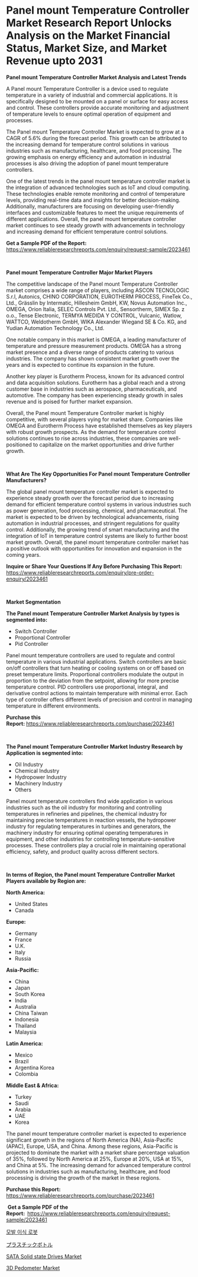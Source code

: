 <p><h1>Panel mount Temperature Controller Market Research Report Unlocks Analysis on the Market Financial Status, Market Size, and Market Revenue upto 2031</h1></p><p><strong>Panel mount Temperature Controller Market Analysis and Latest Trends</strong></p>
<p><p>A Panel mount Temperature Controller is a device used to regulate temperature in a variety of industrial and commercial applications. It is specifically designed to be mounted on a panel or surface for easy access and control. These controllers provide accurate monitoring and adjustment of temperature levels to ensure optimal operation of equipment and processes.</p><p>The Panel mount Temperature Controller Market is expected to grow at a CAGR of 5.6% during the forecast period. This growth can be attributed to the increasing demand for temperature control solutions in various industries such as manufacturing, healthcare, and food processing. The growing emphasis on energy efficiency and automation in industrial processes is also driving the adoption of panel mount temperature controllers.</p><p>One of the latest trends in the panel mount temperature controller market is the integration of advanced technologies such as IoT and cloud computing. These technologies enable remote monitoring and control of temperature levels, providing real-time data and insights for better decision-making. Additionally, manufacturers are focusing on developing user-friendly interfaces and customizable features to meet the unique requirements of different applications. Overall, the panel mount temperature controller market continues to see steady growth with advancements in technology and increasing demand for efficient temperature control solutions.</p></p>
<p><strong>Get a Sample PDF of the Report:&nbsp;</strong> <a href="https://www.reliableresearchreports.com/enquiry/request-sample/2023461">https://www.reliableresearchreports.com/enquiry/request-sample/2023461</a></p>
<p>&nbsp;</p>
<p><strong>Panel mount Temperature Controller Major Market Players</strong></p>
<p><p>The competitive landscape of the Panel mount Temperature Controller market comprises a wide range of players, including ASCON TECNOLOGIC S.r.l, Autonics, CHINO CORPORATION, EUROTHERM PROCESS, FineTek Co., Ltd., Grässlin by Intermatic, Hillesheim GmbH, KW, Novus Automation Inc., OMEGA, Orion Italia, SELEC Controls Pvt. Ltd., Sensortherm, SIMEX Sp. z o.o., Tense Electronic, TERMYA MEDIDA Y CONTROL, Vulcanic, Watlow, WATTCO, Weldotherm GmbH, WIKA Alexander Wiegand SE & Co. KG, and Yudian Automation Technology Co., Ltd.</p><p>One notable company in this market is OMEGA, a leading manufacturer of temperature and pressure measurement products. OMEGA has a strong market presence and a diverse range of products catering to various industries. The company has shown consistent market growth over the years and is expected to continue its expansion in the future.</p><p>Another key player is Eurotherm Process, known for its advanced control and data acquisition solutions. Eurotherm has a global reach and a strong customer base in industries such as aerospace, pharmaceuticals, and automotive. The company has been experiencing steady growth in sales revenue and is poised for further market expansion.</p><p>Overall, the Panel mount Temperature Controller market is highly competitive, with several players vying for market share. Companies like OMEGA and Eurotherm Process have established themselves as key players with robust growth prospects. As the demand for temperature control solutions continues to rise across industries, these companies are well-positioned to capitalize on the market opportunities and drive further growth.</p></p>
<p>&nbsp;</p>
<p><strong>What Are The Key Opportunities For Panel mount Temperature Controller Manufacturers?</strong></p>
<p><p>The global panel mount temperature controller market is expected to experience steady growth over the forecast period due to increasing demand for efficient temperature control systems in various industries such as power generation, food processing, chemical, and pharmaceutical. The market is expected to be driven by technological advancements, rising automation in industrial processes, and stringent regulations for quality control. Additionally, the growing trend of smart manufacturing and the integration of IoT in temperature control systems are likely to further boost market growth. Overall, the panel mount temperature controller market has a positive outlook with opportunities for innovation and expansion in the coming years.</p></p>
<p><strong>Inquire or Share Your Questions If Any Before Purchasing This Report:</strong> <a href="https://www.reliableresearchreports.com/enquiry/pre-order-enquiry/2023461">https://www.reliableresearchreports.com/enquiry/pre-order-enquiry/2023461</a></p>
<p>&nbsp;</p>
<p><strong>Market Segmentation</strong></p>
<p><strong>The Panel mount Temperature Controller Market Analysis by types is segmented into:</strong></p>
<p><ul><li>Switch Controller</li><li>Proportional Controller</li><li>Pid Controller</li></ul></p>
<p><p>Panel mount temperature controllers are used to regulate and control temperature in various industrial applications. Switch controllers are basic on/off controllers that turn heating or cooling systems on or off based on preset temperature limits. Proportional controllers modulate the output in proportion to the deviation from the setpoint, allowing for more precise temperature control. PID controllers use proportional, integral, and derivative control actions to maintain temperature with minimal error. Each type of controller offers different levels of precision and control in managing temperature in different environments.</p></p>
<p><strong>Purchase this Report:&nbsp;</strong><a href="https://www.reliableresearchreports.com/purchase/2023461">https://www.reliableresearchreports.com/purchase/2023461</a></p>
<p>&nbsp;</p>
<p><strong>The Panel mount Temperature Controller Market Industry Research by Application is segmented into:</strong></p>
<p><ul><li>Oil Industry</li><li>Chemical Industry</li><li>Hydropower Industry</li><li>Machinery Industry</li><li>Others</li></ul></p>
<p><p>Panel mount temperature controllers find wide application in various industries such as the oil industry for monitoring and controlling temperatures in refineries and pipelines, the chemical industry for maintaining precise temperatures in reaction vessels, the hydropower industry for regulating temperatures in turbines and generators, the machinery industry for ensuring optimal operating temperatures in equipment, and other industries for controlling temperature-sensitive processes. These controllers play a crucial role in maintaining operational efficiency, safety, and product quality across different sectors.</p></p>
<p>&nbsp;</p>
<p><strong>In terms of Region, the Panel mount Temperature Controller Market Players available by Region are:</strong></p>
<p>
    <p> <strong> North America: </strong>
        <ul>
            <li>United States</li>
            <li>Canada</li>
        </ul>
        </p> 
    <p> <strong> Europe: </strong>
        <ul>
            <li>Germany</li>
            <li>France</li>
            <li>U.K.</li>
            <li>Italy</li>
            <li>Russia</li>
        </ul>
        </p> 
    <p> <strong> Asia-Pacific: </strong>
        <ul>
            <li>China</li>
            <li>Japan</li>
            <li>South Korea</li>
            <li>India</li>
            <li>Australia</li>
            <li>China Taiwan</li>
            <li>Indonesia</li>
            <li>Thailand</li>
            <li>Malaysia</li>
        </ul>
        </p> 
    <p> <strong> Latin America: </strong>
        <ul>
            <li>Mexico</li>
            <li>Brazil</li>
            <li>Argentina Korea</li>
            <li>Colombia</li>
        </ul>
        </p> 
    <p> <strong> Middle East & Africa: </strong>
        <ul>
            <li>Turkey</li>
            <li>Saudi</li>
            <li>Arabia</li>
            <li>UAE</li>
            <li>Korea</li>
        </ul>
    </p>
    </p>
<p><p>The panel mount temperature controller market is expected to experience significant growth in the regions of North America (NA), Asia-Pacific (APAC), Europe, USA, and China. Among these regions, Asia-Pacific is projected to dominate the market with a market share percentage valuation of 35%, followed by North America at 25%, Europe at 20%, USA at 15%, and China at 5%. The increasing demand for advanced temperature control solutions in industries such as manufacturing, healthcare, and food processing is driving the growth of the market in these regions.</p></p>
<p><strong>Purchase this Report: </strong><a href="https://www.reliableresearchreports.com/purchase/2023461">https://www.reliableresearchreports.com/purchase/2023461</a></p>
<p>&nbsp;<strong>Get a Sample PDF of the Report:&nbsp;&nbsp;</strong><a href="https://www.reliableresearchreports.com/enquiry/request-sample/2023461">https://www.reliableresearchreports.com/enquiry/request-sample/2023461</a></p>
<p><strong></strong></p>
<p><p><a href="https://github.com/LanceOlsotn8978/Market-Research-Report-List-1/blob/main/135354410378.md">모발 이식 로봇</a></p><p><a href="https://medium.com/@mares423/%E3%83%97%E3%83%A9%E3%82%B9%E3%83%81%E3%83%83%E3%82%AF%E3%83%9C%E3%83%88%E3%83%AB%E3%81%AE%E5%B8%82%E5%A0%B4%E8%A6%8F%E6%A8%A1-cagr-%E3%83%88%E3%83%AC%E3%83%B3%E3%83%89-2024-2030-ef6ef643e224">プラスチックボトル</a></p><p><a href="https://github.com/nicoletavirag/Market-Research-Report-List-2/blob/main/sata-solid-state-drives-market.md">SATA Solid state Drives Market</a></p><p><a href="https://github.com/redneck06/Market-Research-Report-List-2/blob/main/3d-pedometer-market.md">3D Pedometer Market</a></p></p>